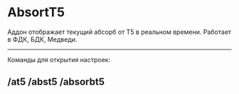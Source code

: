 # AbsortT5
Аддон отображает текущий абсорб от Т5 в реальном времени. Работает в ФДК, БДК, Медведи.

----------------------------------
Команды для открытия настроек:

/at5 
/abst5 
/absorbt5
----------------------------------
